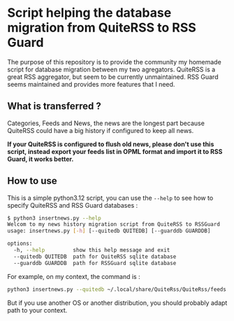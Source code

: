 # Script helping the database migration from QuiteRSS to RSS Guard

The purpose of this repository is to provide the community my homemade script for database migration between my two agregators.
QuiteRSS is a great RSS aggregator, but seem to be currently unmaintained. RSS Guard seems maintained and provides more features that I need.

## What is transferred ? 

Categories, Feeds and News, the news are the longest part because QuiteRSS could have a big history if configured to keep all news.

**If your QuiteRSS is configured to flush old news, please don't use this script, instead export your feeds list in OPML format and import it to RSS Guard, it works better.**

## How to use

This is a simple python3.12 script, you can use the `--help` to see how to specify QuiteRSS and RSS Guard databases : 
```bash
$ python3 insertnews.py --help
Welcom to my news history migration script from QuiteRSS to RSSGuard
usage: insertnews.py [-h] [--quitedb QUITEDB] [--guarddb GUARDDB]

options:
  -h, --help         show this help message and exit
  --quitedb QUITEDB  path for QuiteRSS sqlite database
  --guarddb GUARDDB  path for RSSGuard sqlite database
```

For example, on my context, the command is :  
```bash
python3 insertnews.py --quitedb ~/.local/share/QuiteRss/QuiteRss/feeds.db --guarddb ~/.config/RSS\ Guard\ 4/database/database.db
```
But if you use another OS or another distribution, you should probably adapt path to your context.
